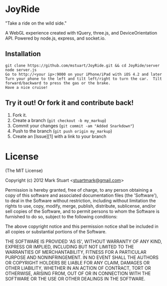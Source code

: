 JoyRide
=============

"Take a ride on the wild side."

A WebGL experience created with tQuery, three.js, and DeviceOrientation API.  Powered by node.js, express, and socket.io.

Installation
------------

	git clone https://github.com/mstuart/JoyRide.git && cd JoyRide/server
	node server.js
	Go to http://<your ip>:9000 on your iPhone/iPad with iOS 4.2 and later
	Turn your phone to the left and tilt left/right to turn the car.  Tilt forward/backward to press the gas or the brake.
	Have a nice cruise!

Try it out!  Or fork it and contribute back!
------------

1. Fork it.
2. Create a branch (`git checkout -b my_markup`)
3. Commit your changes (`git commit -am "Added Snarkdown"`)
4. Push to the branch (`git push origin my_markup`)
5. Create an [Issue][1] with a link to your branch

License
============

(The MIT License)

Copyright (c) 2012 Mark Stuart &lt;stuartmark@gmail.com&gt;

Permission is hereby granted, free of charge, to any person obtaining
a copy of this software and associated documentation files (the
'Software'), to deal in the Software without restriction, including
without limitation the rights to use, copy, modify, merge, publish,
distribute, sublicense, and/or sell copies of the Software, and to
permit persons to whom the Software is furnished to do so, subject to
the following conditions:

The above copyright notice and this permission notice shall be
included in all copies or substantial portions of the Software.

THE SOFTWARE IS PROVIDED 'AS IS', WITHOUT WARRANTY OF ANY KIND,
EXPRESS OR IMPLIED, INCLUDING BUT NOT LIMITED TO THE WARRANTIES OF
MERCHANTABILITY, FITNESS FOR A PARTICULAR PURPOSE AND NONINFRINGEMENT.
IN NO EVENT SHALL THE AUTHORS OR COPYRIGHT HOLDERS BE LIABLE FOR ANY
CLAIM, DAMAGES OR OTHER LIABILITY, WHETHER IN AN ACTION OF CONTRACT,
TORT OR OTHERWISE, ARISING FROM, OUT OF OR IN CONNECTION WITH THE
SOFTWARE OR THE USE OR OTHER DEALINGS IN THE SOFTWARE.